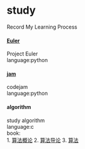 study
=========================
Record My Learning Process

#### [Euler](http://projecteuler.net/problems)
Project Euler  
language:python

#### [jam](https://code.google.com/codejam/)
codejam  
language:python

#### algorithm
study algorithm  
language:c  
book:  
    1.  [算法概论](http://book.douban.com/subject/3425827/)
    2.  [算法导论](http://book.douban.com/subject/1885170/)
    3.  [算法](http://book.douban.com/subject/10432347/)
